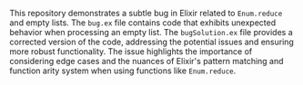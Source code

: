 This repository demonstrates a subtle bug in Elixir related to `Enum.reduce` and empty lists. The `bug.ex` file contains code that exhibits unexpected behavior when processing an empty list. The `bugSolution.ex` file provides a corrected version of the code, addressing the potential issues and ensuring more robust functionality.  The issue highlights the importance of considering edge cases and the nuances of Elixir's pattern matching and function arity system when using functions like `Enum.reduce`.